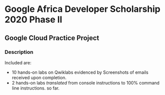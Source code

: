# Google Africa Developer Scholarship 2020 Phase II

## Google Cloud Practice Project

### Description

Included are:
- 10 hands-on labs on Qwiklabs evidenced by Screenshots of emails received upon completion.
- 2 hands-on labs *translated* from console instructions to 100% command line instructions.
so far.
